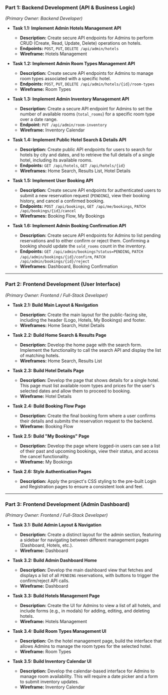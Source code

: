 ### **Part 1: Backend Development (API & Business Logic)**
*(Primary Owner: Backend Developer)*

*   **Task 1.1: Implement Admin Hotels Management API**
    *   **Description:** Create secure API endpoints for Admins to perform CRUD (Create, Read, Update, Delete) operations on hotels.
    *   **Endpoints:** `POST`, `PUT`, `DELETE /api/admin/hotels`
    *   **Wireframe:** Hotels Management

*   **Task 1.2: Implement Admin Room Types Management API**
    *   **Description:** Create secure API endpoints for Admins to manage room types associated with a specific hotel.
    *   **Endpoints:** `POST`, `PUT`, `DELETE /api/admin/hotels/{id}/room-types`
    *   **Wireframe:** Room Types

*   **Task 1.3: Implement Admin Inventory Management API**
    *   **Description:** Create a secure API endpoint for Admins to set the number of available rooms (`total_rooms`) for a specific room type over a date range.
    *   **Endpoint:** `PUT /api/admin/room-inventory`
    *   **Wireframe:** Inventory Calendar

*   **Task 1.4: Implement Public Hotel Search & Details API**
    *   **Description:** Create public API endpoints for users to search for hotels by city and dates, and to retrieve the full details of a single hotel, including its available rooms.
    *   **Endpoints:** `GET /api/hotels`, `GET /api/hotels/{id}`
    *   **Wireframes:** Home Search, Results List, Hotel Details

*   **Task 1.5: Implement User Booking API**
    *   **Description:** Create secure API endpoints for authenticated users to submit a new reservation request (`PENDING`), view their booking history, and cancel a confirmed booking.
    *   **Endpoints:** `POST /api/bookings`, `GET /api/me/bookings`, `PATCH /api/bookings/{id}/cancel`
    *   **Wireframes:** Booking Flow, My Bookings

*   **Task 1.6: Implement Admin Booking Confirmation API**
    *   **Description:** Create secure API endpoints for Admins to list pending reservations and to either confirm or reject them. Confirming a booking should update the `sold_rooms` count in the inventory.
    *   **Endpoints:** `GET /api/admin/bookings?status=PENDING`, `PATCH /api/admin/bookings/{id}/confirm`, `PATCH /api/admin/bookings/{id}/reject`
    *   **Wireframes:** Dashboard, Booking Confirmation

---

### **Part 2: Frontend Development (User Interface)**
*(Primary Owner: Frontend / Full-Stack Developer)*

*   **Task 2.1: Build Main Layout & Navigation**
    *   **Description:** Create the main layout for the public-facing site, including the header (Logo, Hotels, My Bookings) and footer.
    *   **Wireframes:** Home Search, Hotel Details

*   **Task 2.2: Build Home Search & Results Page**
    *   **Description:** Develop the home page with the search form. Implement the functionality to call the search API and display the list of matching hotels.
    *   **Wireframes:** Home Search, Results List

*   **Task 2.3: Build Hotel Details Page**
    *   **Description:** Develop the page that shows details for a single hotel. This page must list available room types and prices for the user's selected dates and allow them to proceed to booking.
    *   **Wireframe:** Hotel Details

*   **Task 2.4: Build Booking Flow Page**
    *   **Description:** Create the final booking form where a user confirms their details and submits the reservation request to the backend.
    *   **Wireframe:** Booking Flow

*   **Task 2.5: Build "My Bookings" Page**
    *   **Description:** Develop the page where logged-in users can see a list of their past and upcoming bookings, view their status, and access the cancel functionality.
    *   **Wireframe:** My Bookings

*   **Task 2.6: Style Authentication Pages**
    *   **Description:** Apply the project's CSS styling to the pre-built Login and Registration pages to ensure a consistent look and feel.

---

### **Part 3: Frontend Development (Admin Dashboard)**
*(Primary Owner: Frontend / Full-Stack Developer)*

*   **Task 3.1: Build Admin Layout & Navigation**
    *   **Description:** Create a distinct layout for the admin section, featuring a sidebar for navigating between different management pages (Dashboard, Hotels, etc.).
    *   **Wireframe:** Dashboard

*   **Task 3.2: Build Admin Dashboard Home**
    *   **Description:** Develop the main dashboard view that fetches and displays a list of all `PENDING` reservations, with buttons to trigger the confirm/reject API calls.
    *   **Wireframe:** Dashboard

*   **Task 3.3: Build Hotels Management Page**
    *   **Description:** Create the UI for Admins to view a list of all hotels, and include forms (e.g., in modals) for adding, editing, and deleting hotels.
    *   **Wireframe:** Hotels Management

*   **Task 3.4: Build Room Types Management UI**
    *   **Description:** On the hotel management page, build the interface that allows Admins to manage the room types for the selected hotel.
    *   **Wireframe:** Room Types

*   **Task 3.5: Build Inventory Calendar UI**
    *   **Description:** Develop the calendar-based interface for Admins to manage room availability. This will require a date picker and a form to submit inventory updates.
    *   **Wireframe:** Inventory Calendar
